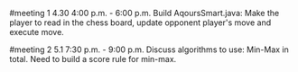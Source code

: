 #meeting 1
4.30 4:00 p.m. - 6:00 p.m.
Build AqoursSmart.java:
Make the player to read in the chess board, update opponent player's move and execute move.

#meeting 2
5.1 7:30 p.m. - 9:00 p.m.
Discuss algorithms to use:
Min-Max in total.
Need to build a score rule for min-max.